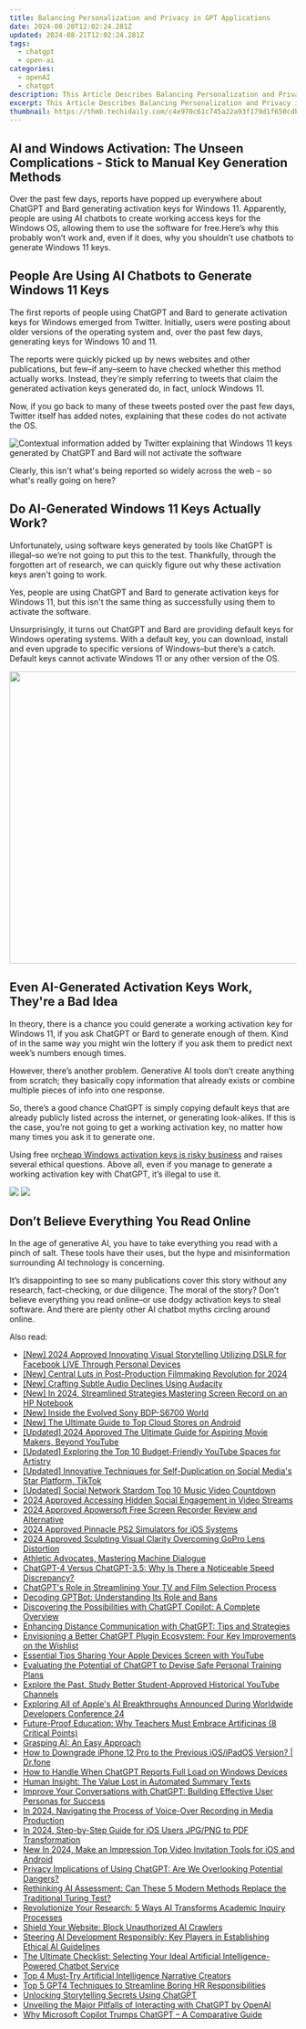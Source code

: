 ```yaml
---
title: Balancing Personalization and Privacy in GPT Applications
date: 2024-08-20T12:02:24.281Z
updated: 2024-08-21T12:02:24.281Z
tags:
  - chatgpt
  - open-ai
categories:
  - openAI
  - chatgpt
description: This Article Describes Balancing Personalization and Privacy in GPT Applications
excerpt: This Article Describes Balancing Personalization and Privacy in GPT Applications
thumbnail: https://thmb.techidaily.com/c4e970c61c745a22a93f179d1f650cdbb34448ec2a9158efa033c2403816542e.jpg
---
```


## AI and Windows Activation: The Unseen Complications - Stick to Manual Key Generation Methods

 Over the past few days, reports have popped up everywhere about ChatGPT and Bard generating activation keys for Windows 11\. Apparently, people are using AI chatbots to create working access keys for the Windows OS, allowing them to use the software for free.Here’s why this probably won’t work and, even if it does, why you shouldn’t use chatbots to generate Windows 11 keys.

## People Are Using AI Chatbots to Generate Windows 11 Keys

 The first reports of people using ChatGPT and Bard to generate activation keys for Windows emerged from Twitter. Initially, users were posting about older versions of the operating system and, over the past few days, generating keys for Windows 10 and 11.

 The reports were quickly picked up by news websites and other publications, but few–if any–seem to have checked whether this method actually works. Instead, they’re simply referring to tweets that claim the generated activation keys generated do, in fact, unlock Windows 11.

 Now, if you go back to many of these tweets posted over the past few days, Twitter itself has added notes, explaining that these codes do not activate the OS.

![Contextual information added by Twitter explaining that Windows 11 keys generated by ChatGPT and Bard will not activate the software](https://static1.makeuseofimages.com/wordpress/wp-content/uploads/2023/06/twitter-contextual-information-chatgpt-windows-activation-codes.jpg)

 Clearly, this isn't what's being reported so widely across the web – so what's really going on here?

## Do AI-Generated Windows 11 Keys Actually Work?

 Unfortunately, using software keys generated by tools like ChatGPT is illegal–so we’re not going to put this to the test. Thankfully, through the forgotten art of research, we can quickly figure out why these activation keys aren't going to work.

 Yes, people are using ChatGPT and Bard to generate activation keys for Windows 11, but this isn't the same thing as successfully using them to activate the software.

 Unsurprisingly, it turns out ChatGPT and Bard are providing default keys for Windows operating systems. With a default key, you can download, install and even upgrade to specific versions of Windows–but there’s a catch. Default keys cannot activate Windows 11 or any other version of the OS.

<!-- affiliate ads begin -->
<a href="https://ephamedtechinc.pxf.io/c/5597632/2095369/26400" target="_top" id="2095369"><img src="//a.impactradius-go.com/display-ad/26400-2095369" border="0" alt="" width="1024" height="512"/></a><img height="0" width="0" src="https://imp.pxf.io/i/5597632/2095369/26400" style="position:absolute;visibility:hidden;" border="0" />
<!-- affiliate ads end -->
## Even AI-Generated Activation Keys Work, They're a Bad Idea

 In theory, there is a chance you could generate a working activation key for Windows 11, if you ask ChatGPT or Bard to generate enough of them. Kind of in the same way you might win the lottery if you ask them to predict next week’s numbers enough times.

 However, there’s another problem. Generative AI tools don’t create anything from scratch; they basically copy information that already exists or combine multiple pieces of info into one response.

 So, there’s a good chance ChatGPT is simply copying default keys that are already publicly listed across the internet, or generating look-alikes. If this is the case, you’re not going to get a working activation key, no matter how many times you ask it to generate one.

 Using free or[cheap Windows activation keys is risky business](https://www.makeuseof.com/risks-using-cheap-windows-activation-keys/) and raises several ethical questions. Above all, even if you manage to generate a working activation key with ChatGPT, it’s illegal to use it.

<!-- affiliate ads begin -->
<a href="https://shop.manycam.com/order/checkout.php?PRODS=17727588&QTY=1&AFFILIATE=108875&CART=1"><img src="https://secure.avangate.com/images/merchant/8230bea7d54bcdf99cdfe85cb07313d5/mcaffbanner600x500.png" border="0"></a>
<a href="https://shop.manycam.com/order/checkout.php?PRODS=17727588&QTY=1&AFFILIATE=108875&CART=1"><img src="https://secure.avangate.com/images/merchant/8230bea7d54bcdf99cdfe85cb07313d5/Affiliates_300x250px_valentinesday.png" border="0"></a>
<!-- affiliate ads end -->
## Don’t Believe Everything You Read Online

 In the age of generative AI, you have to take everything you read with a pinch of salt. These tools have their uses, but the hype and misinformation surrounding AI technology is concerning.

 It’s disappointing to see so many publications cover this story without any research, fact-checking, or due diligence. The moral of the story? Don’t believe everything you read online–or use dodgy activation keys to steal software. And there are plenty other AI chatbot myths circling around online.


<ins class="adsbygoogle"
     style="display:block"
     data-ad-format="autorelaxed"
     data-ad-client="ca-pub-7571918770474297"
     data-ad-slot="1223367746"></ins>



<ins class="adsbygoogle"
     style="display:block"
     data-ad-client="ca-pub-7571918770474297"
     data-ad-slot="8358498916"
     data-ad-format="auto"
     data-full-width-responsive="true"></ins>

<span class="atpl-alsoreadstyle">Also read:</span>
<div><ul>
<li><a href="https://facebook-video-recording.techidaily.com/new-2024-approved-innovating-visual-storytelling-utilizing-dslr-for-facebook-live-through-personal-devices/"><u>[New] 2024 Approved  Innovating Visual Storytelling  Utilizing DSLR for Facebook LIVE Through Personal Devices</u></a></li>
<li><a href="https://vp-tips.techidaily.com/new-central-luts-in-post-production-filmmaking-revolution-for-2024/"><u>[New] Central Luts in Post-Production  Filmmaking Revolution for 2024</u></a></li>
<li><a href="https://extra-hints.techidaily.com/new-crafting-subtle-audio-declines-using-audacity/"><u>[New] Crafting Subtle Audio Declines Using Audacity</u></a></li>
<li><a href="https://screen-capture.techidaily.com/new-in-2024-streamlined-strategies-mastering-screen-record-on-an-hp-notebook/"><u>[New] In 2024, Streamlined Strategies  Mastering Screen Record on an HP Notebook</u></a></li>
<li><a href="https://extra-approaches.techidaily.com/new-inside-the-evolved-sony-bdp-s6700-world/"><u>[New] Inside the Evolved Sony BDP-S6700 World</u></a></li>
<li><a href="https://some-skills.techidaily.com/new-the-ultimate-guide-to-top-cloud-stores-on-android/"><u>[New] The Ultimate Guide to Top Cloud Stores on Android</u></a></li>
<li><a href="https://youtube-zero.techidaily.com/ed-2024-approved-the-ultimate-guide-for-aspiring-movie-makers-beyond-youtube/"><u>[Updated] 2024 Approved  The Ultimate Guide for Aspiring Movie Makers, Beyond YouTube</u></a></li>
<li><a href="https://facebook-record-videos.techidaily.com/updated-exploring-the-top-10-budget-friendly-youtube-spaces-for-artistry/"><u>[Updated] Exploring the Top 10 Budget-Friendly YouTube Spaces for Artistry</u></a></li>
<li><a href="https://tiktok-videos.techidaily.com/updated-innovative-techniques-for-self-duplication-on-social-medias-star-platform-tiktok/"><u>[Updated] Innovative Techniques for Self-Duplication on Social Media's Star Platform, TikTok</u></a></li>
<li><a href="https://facebook-video-files.techidaily.com/updated-social-network-stardom-top-10-music-video-countdown/"><u>[Updated] Social Network Stardom  Top 10 Music Video Countdown</u></a></li>
<li><a href="https://extra-hints.techidaily.com/2024-approved-accessing-hidden-social-engagement-in-video-streams/"><u>2024 Approved  Accessing Hidden Social Engagement in Video Streams</u></a></li>
<li><a href="https://desktop-recording.techidaily.com/2024-approved-apowersoft-free-screen-recorder-review-and-alternative/"><u>2024 Approved  Apowersoft Free Screen Recorder Review and Alternative</u></a></li>
<li><a href="https://remote-screen-capture.techidaily.com/2024-approved-pinnacle-ps2-simulators-for-ios-systems/"><u>2024 Approved  Pinnacle PS2 Simulators for iOS Systems</u></a></li>
<li><a href="https://fox-cloud.techidaily.com/2024-approved-sculpting-visual-clarity-overcoming-gopro-lens-distortion/"><u>2024 Approved  Sculpting Visual Clarity  Overcoming GoPro Lens Distortion</u></a></li>
<li><a href="https://tech-hub.techidaily.com/athletic-advocates-mastering-machine-dialogue/"><u>Athletic Advocates, Mastering Machine Dialogue</u></a></li>
<li><a href="https://tech-haven.techidaily.com/chatgpt-4-versus-chatgpt-35-why-is-there-a-noticeable-speed-discrepancy/"><u>ChatGPT-4 Versus ChatGPT-3.5: Why Is There a Noticeable Speed Discrepancy?</u></a></li>
<li><a href="https://tech-haven.techidaily.com/chatgpts-role-in-streamlining-your-tv-and-film-selection-process/"><u>ChatGPT's Role in Streamlining Your TV and Film Selection Process</u></a></li>
<li><a href="https://tech-haven.techidaily.com/decoding-gptbot-understanding-its-role-and-bans/"><u>Decoding GPTBot: Understanding Its Role and Bans</u></a></li>
<li><a href="https://tech-haven.techidaily.com/discovering-the-possibilities-with-chatgpt-copilot-a-complete-overview/"><u>Discovering the Possibilities with ChatGPT Copilot: A Complete Overview</u></a></li>
<li><a href="https://tech-haven.techidaily.com/enhancing-distance-communication-with-chatgpt-tips-and-strategies/"><u>Enhancing Distance Communication with ChatGPT: Tips and Strategies</u></a></li>
<li><a href="https://tech-haven.techidaily.com/envisioning-a-better-chatgpt-plugin-ecosystem-four-key-improvements-on-the-wishlist/"><u>Envisioning a Better ChatGPT Plugin Ecosystem: Four Key Improvements on the Wishlist</u></a></li>
<li><a href="https://youtube-sure.techidaily.com/tial-tips-sharing-your-apple-devices-screen-with-youtube/"><u>Essential Tips  Sharing Your Apple Devices Screen with YouTube</u></a></li>
<li><a href="https://tech-haven.techidaily.com/evaluating-the-potential-of-chatgpt-to-devise-safe-personal-training-plans/"><u>Evaluating the Potential of ChatGPT to Devise Safe Personal Training Plans</u></a></li>
<li><a href="https://youtube-lab.techidaily.com/re-the-past-study-better-student-approved-historical-youtube-channels/"><u>Explore the Past, Study Better  Student-Approved Historical YouTube Channels</u></a></li>
<li><a href="https://tech-haven.techidaily.com/exploring-all-of-apples-ai-breakthroughs-announced-during-worldwide-developers-conference-24/"><u>Exploring All of Apple's AI Breakthroughs Announced During Worldwide Developers Conference 24</u></a></li>
<li><a href="https://tech-haven.techidaily.com/future-proof-education-why-teachers-must-embrace-artificinas-8-critical-points/"><u>Future-Proof Education: Why Teachers Must Embrace Artificinas (8 Critical Points)</u></a></li>
<li><a href="https://tech-haven.techidaily.com/grasping-ai-an-easy-approach/"><u>Grasping AI: An Easy Approach</u></a></li>
<li><a href="https://blog-min.techidaily.com/how-to-downgrade-iphone-12-pro-to-the-previous-iosipados-version-drfone-by-drfone-ios-system-repair-ios-system-repair/"><u>How to Downgrade iPhone 12 Pro to the Previous iOS/iPadOS Version? | Dr.fone</u></a></li>
<li><a href="https://tech-haven.techidaily.com/how-to-handle-when-chatgpt-reports-full-load-on-windows-devices/"><u>How to Handle When ChatGPT Reports Full Load on Windows Devices</u></a></li>
<li><a href="https://tech-haven.techidaily.com/human-insight-the-value-lost-in-automated-summary-texts/"><u>Human Insight: The Value Lost in Automated Summary Texts</u></a></li>
<li><a href="https://tech-haven.techidaily.com/improve-your-conversations-with-chatgpt-building-effective-user-personas-for-success/"><u>Improve Your Conversations with ChatGPT: Building Effective User Personas for Success</u></a></li>
<li><a href="https://screen-video-capture.techidaily.com/in-2024-navigating-the-process-of-voice-over-recording-in-media-production/"><u>In 2024, Navigating the Process of Voice-Over Recording in Media Production</u></a></li>
<li><a href="https://extra-support.techidaily.com/in-2024-step-by-step-guide-for-ios-users-jpgpng-to-pdf-transformation/"><u>In 2024, Step-by-Step Guide for iOS Users  JPG/PNG to PDF Transformation</u></a></li>
<li><a href="https://ai-video-apps.techidaily.com/new-in-2024-make-an-impression-top-video-invitation-tools-for-ios-and-android/"><u>New In 2024, Make an Impression Top Video Invitation Tools for iOS and Android</u></a></li>
<li><a href="https://tech-haven.techidaily.com/privacy-implications-of-using-chatgpt-are-we-overlooking-potential-dangers/"><u>Privacy Implications of Using ChatGPT: Are We Overlooking Potential Dangers?</u></a></li>
<li><a href="https://tech-haven.techidaily.com/rethinking-ai-assessment-can-these-5-modern-methods-replace-the-traditional-turing-test/"><u>Rethinking AI Assessment: Can These 5 Modern Methods Replace the Traditional Turing Test?</u></a></li>
<li><a href="https://tech-haven.techidaily.com/revolutionize-your-research-5-ways-ai-transforms-academic-inquiry-processes/"><u>Revolutionize Your Research: 5 Ways AI Transforms Academic Inquiry Processes</u></a></li>
<li><a href="https://tech-haven.techidaily.com/shield-your-website-block-unauthorized-ai-crawlers/"><u>Shield Your Website: Block Unauthorized AI Crawlers</u></a></li>
<li><a href="https://tech-haven.techidaily.com/steering-ai-development-responsibly-key-players-in-establishing-ethical-ai-guidelines/"><u>Steering AI Development Responsibly: Key Players in Establishing Ethical AI Guidelines</u></a></li>
<li><a href="https://tech-haven.techidaily.com/the-ultimate-checklist-selecting-your-ideal-artificial-intelligence-powered-chatbot-service/"><u>The Ultimate Checklist: Selecting Your Ideal Artificial Intelligence-Powered Chatbot Service</u></a></li>
<li><a href="https://tech-haven.techidaily.com/top-4-must-try-artificial-intelligence-narrative-creators/"><u>Top 4 Must-Try Artificial Intelligence Narrative Creators</u></a></li>
<li><a href="https://tech-haven.techidaily.com/top-5-gpt4-techniques-to-streamline-boring-hr-responsibilities/"><u>Top 5 GPT4 Techniques to Streamline Boring HR Responsibilities</u></a></li>
<li><a href="https://tech-haven.techidaily.com/unlocking-storytelling-secrets-using-chatgpt/"><u>Unlocking Storytelling Secrets Using ChatGPT</u></a></li>
<li><a href="https://tech-haven.techidaily.com/unveiling-the-major-pitfalls-of-interacting-with-chatgpt-by-openai/"><u>Unveiling the Major Pitfalls of Interacting with ChatGPT by OpenAI</u></a></li>
<li><a href="https://tech-haven.techidaily.com/why-microsoft-copilot-trumps-chatgpt-a-comparative-guide/"><u>Why Microsoft Copilot Trumps ChatGPT – A Comparative Guide</u></a></li>
</ul></div>
